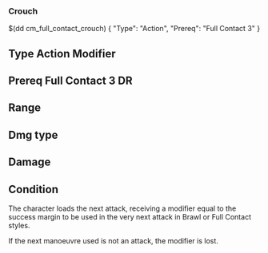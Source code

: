 ### Crouch

$(dd cm_full_contact_crouch)
{ "Type": "Action",
	"Prereq": "Full Contact 3"
}

Type
Action
Modifier
-
Prereq
Full Contact 3
DR
-
Range
-
Dmg type
-
Damage
-
Condition
-
The character loads the next attack, receiving a modifier equal
to the success margin to be used in the very next attack in Brawl 
or Full Contact styles.

If the next manoeuvre used is not an attack, the modifier is lost.
